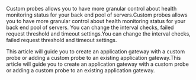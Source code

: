 <span data-ttu-id="cba10-101">Custom probes allows you to have more granular control about health monitoring status for your back end pool of servers.</span><span class="sxs-lookup"><span data-stu-id="cba10-101">Custom probes allows you to have more granular control about health monitoring status for your back end pool of servers.</span></span> <span data-ttu-id="cba10-102">You can change the interval checks, failed request threshold and timeout settings.</span><span class="sxs-lookup"><span data-stu-id="cba10-102">You can change the interval checks, failed request threshold and timeout settings.</span></span>

<span data-ttu-id="cba10-103">This article will guide you to create an application gateway with a custom probe or adding a custom probe to an existing application gateway.</span><span class="sxs-lookup"><span data-stu-id="cba10-103">This article will guide you to create an application gateway with a custom probe or adding a custom probe to an existing application gateway.</span></span> 

